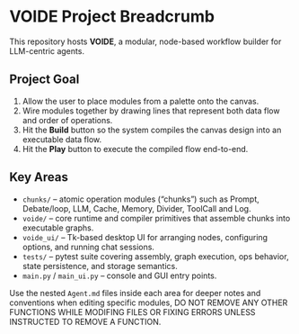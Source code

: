 # VOIDE Project Breadcrumb

This repository hosts **VOIDE**, a modular, node-based workflow builder for LLM-centric agents.

## Project Goal
1. Allow the user to place modules from a palette onto the canvas.
2. Wire modules together by drawing lines that represent both data flow and order of operations.
3. Hit the **Build** button so the system compiles the canvas design into an executable data flow.
4. Hit the **Play** button to execute the compiled flow end-to-end.

## Key Areas
- `chunks/` – atomic operation modules (“chunks”) such as Prompt, Debate/loop, LLM, Cache, Memory, Divider, ToolCall and Log.
- `voide/` – core runtime and compiler primitives that assemble chunks into executable graphs.
- `voide_ui/` – Tk-based desktop UI for arranging nodes, configuring options, and running chat sessions.
- `tests/` – pytest suite covering assembly, graph execution, ops behavior, state persistence, and storage semantics.
- `main.py` / `main_ui.py` – console and GUI entry points.

Use the nested `Agent.md` files inside each area for deeper notes and conventions when editing specific modules, DO
NOT REMOVE ANY OTHER FUNCTIONS WHILE MODIFING FILES OR FIXING ERRORS UNLESS INSTRUCTED TO REMOVE A FUNCTION. 
